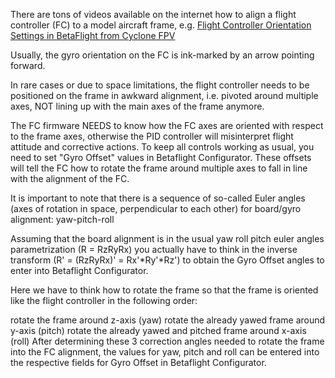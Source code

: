 There are tons of videos available on the internet how to align a flight controller (FC) to a model aircraft frame, e.g. [Flight Controller Orientation Settings in BetaFlight from Cyclone FPV](https://youtu.be/W-a7qCkV8SE)

Usually, the gyro orientation on the FC is ink-marked by an arrow pointing forward.

In rare cases or due to space limitations, the flight controller needs to be positioned on the frame in awkward alignment, i.e. pivoted around multiple axes, NOT lining up with the main axes of the frame anymore.

The FC firmware NEEDS to know how the FC axes are oriented with respect to the frame axes, otherwise the PID controller will misinterpret flight attitude and corrective actions. To keep all controls working as usual, you need to set "Gyro Offset" values in Betaflight Configurator. These offsets will tell the FC how to rotate the frame around multiple axes to fall in line with the alignment of the FC.

It is important to note that there is a sequence of so-called Euler angles (axes of rotation in space, perpendicular to each other) for board/gyro alignment: yaw-pitch-roll

Assuming that the board alignment is in the usual yaw roll pitch euler angles parametrization (R = RzRyRx) you actually have to think in the inverse transform (R' = (RzRyRx)' = Rx'*Ry'*Rz') to obtain the Gyro Offset angles to enter into Betaflight Configurator.

Here we have to think how to rotate the frame so that the frame is oriented like the flight controller in the following order:

rotate the frame around z-axis (yaw)
rotate the already yawed frame around y-axis (pitch)
rotate the already yawed and pitched frame around x-axis (roll)
After determining these 3 correction angles needed to rotate the frame into the FC alignment, the values for yaw, pitch and roll can be entered into the respective fields for Gyro Offset in Betaflight Configurator.